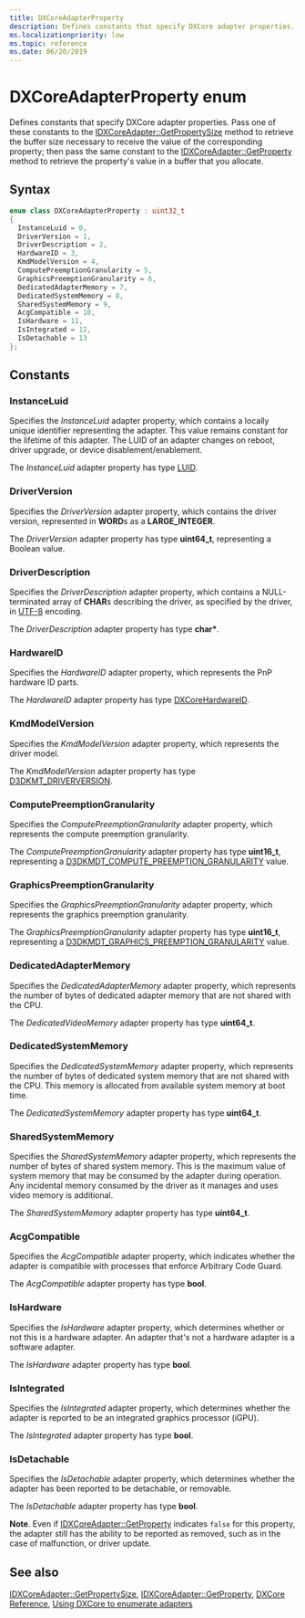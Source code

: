 ```yaml
---
title: DXCoreAdapterProperty
description: Defines constants that specify DXCore adapter properties.
ms.localizationpriority: low
ms.topic: reference
ms.date: 06/20/2019
---
```


# DXCoreAdapterProperty enum

Defines constants that specify DXCore adapter properties. Pass one of these constants to the [IDXCoreAdapter::GetPropertySize](./nf-dxcore_interface-idxcoreadapter-getpropertysize.md) method to retrieve the buffer size necessary to receive the value of the corresponding property; then pass the same constant to the [IDXCoreAdapter::GetProperty](./nf-dxcore_interface-idxcoreadapter-getproperty.md) method to retrieve the property's value in a buffer that you allocate.

## Syntax

```cpp
enum class DXCoreAdapterProperty : uint32_t
{
  InstanceLuid = 0,
  DriverVersion = 1,
  DriverDescription = 2,
  HardwareID = 3,
  KmdModelVersion = 4,
  ComputePreemptionGranularity = 5,
  GraphicsPreemptionGranularity = 6,
  DedicatedAdapterMemory = 7,
  DedicatedSystemMemory = 8,
  SharedSystemMemory = 9,
  AcgCompatible = 10,
  IsHardware = 11,
  IsIntegrated = 12,
  IsDetachable = 13
};
```

## Constants

### InstanceLuid

Specifies the <em>InstanceLuid</em> adapter property, which contains a locally unique identifier representing the adapter. This value remains constant for the lifetime of this adapter. The LUID of an adapter changes on reboot, driver upgrade, or device disablement/enablement.

The <em>InstanceLuid</em> adapter property has type <a href="/windows/win32/api/winnt/ns-winnt-luid">LUID</a>.

### DriverVersion

Specifies the <em>DriverVersion</em> adapter property, which contains the driver version, represented in <b>WORD</b>s as a <b>LARGE_INTEGER</b>.

The <em>DriverVersion</em> adapter property has type <b>uint64_t</b>, representing a Boolean value.

### DriverDescription

Specifies the <em>DriverDescription</em> adapter property, which contains a NULL-terminated array of <b>CHAR</b>s describing the driver, as specified by the driver, in <a href="/windows/win32/intl/unicode">UTF-8</a> encoding.

The <em>DriverDescription</em> adapter property has type <b>char*</b>.

### HardwareID

Specifies the <em>HardwareID</em> adapter property, which represents the PnP hardware ID parts.

The <em>HardwareID</em> adapter property has type <a href="/windows/win32/dxcore/dxcore_interface/ns-dxcore_interface-dxcorehardwareid">DXCoreHardwareID</a>.

### KmdModelVersion

Specifies the <em>KmdModelVersion</em> adapter property, which represents the driver model.

The <em>KmdModelVersion</em> adapter property has type <a href="/windows-hardware/drivers/ddi/content/d3dkmthk/ne-d3dkmthk-_qai_driverversion">D3DKMT_DRIVERVERSION</a>.

### ComputePreemptionGranularity

Specifies the <em>ComputePreemptionGranularity</em> adapter property, which represents the compute preemption granularity.

The <em>ComputePreemptionGranularity</em> adapter property has type <b>uint16_t</b>, representing a <a href="/windows-hardware/drivers/ddi/content/d3dkmdt/ne-d3dkmdt-_d3dkmdt_compute_preemption_granularity">D3DKMDT_COMPUTE_PREEMPTION_GRANULARITY</a> value.

### GraphicsPreemptionGranularity

Specifies the <em>GraphicsPreemptionGranularity</em> adapter property, which represents the graphics preemption granularity.

The <em>GraphicsPreemptionGranularity</em> adapter property has type <b>uint16_t</b>, representing a <a href="/windows-hardware/drivers/ddi/content/d3dkmdt/ne-d3dkmdt-_d3dkmdt_graphics_preemption_granularity">D3DKMDT_GRAPHICS_PREEMPTION_GRANULARITY</a> value.

### DedicatedAdapterMemory

Specifies the <em>DedicatedAdapterMemory</em> adapter property, which represents the number of bytes of dedicated adapter memory that are not shared with the CPU.

The <em>DedicatedVideoMemory</em> adapter property has type <b>uint64_t</b>.

### DedicatedSystemMemory

Specifies the <em>DedicatedSystemMemory</em> adapter property, which represents the number of bytes of dedicated system memory that are not shared with the CPU. This memory is allocated from available system memory at boot time.

The <em>DedicatedSystemMemory</em> adapter property has type <b>uint64_t</b>.

### SharedSystemMemory

Specifies the <em>SharedSystemMemory</em> adapter property, which represents the number of bytes of shared system memory. This is the maximum value of system memory that may be consumed by the adapter during operation. Any incidental memory consumed by the driver as it manages and uses video memory is additional.

The <em>SharedSystemMemory</em> adapter property has type <b>uint64_t</b>.

### AcgCompatible

Specifies the <em>AcgCompatible</em> adapter property, which indicates whether the adapter is compatible with processes that enforce Arbitrary Code Guard.

The <em>AcgCompatible</em> adapter property has type <b>bool</b>.

### IsHardware

Specifies the <em>IsHardware</em> adapter property, which determines whether or not this is a hardware adapter. An adapter that's not a hardware adapter is a software adapter.

The <em>IsHardware</em> adapter property has type <b>bool</b>.

### IsIntegrated

Specifies the <em>IsIntegrated</em> adapter property, which determines whether the adapter is reported to be an integrated graphics processor (iGPU).

The <em>IsIntegrated</em> adapter property has type <b>bool</b>.

### IsDetachable

Specifies the <em>IsDetachable</em> adapter property, which determines whether the adapter has been reported to be detachable, or removable.

The <em>IsDetachable</em> adapter property has type <b>bool</b>.

<b>Note</b>. Even if <a href="/windows/win32/dxcore/dxcore_interface/nf-dxcore_interface-idxcoreadapter-getproperty">IDXCoreAdapter::GetProperty</a> indicates `false` for this property, the adapter still has the ability to be reported as removed, such as in the case of malfunction, or driver update.

## See also

[IDXCoreAdapter::GetPropertySize](./nf-dxcore_interface-idxcoreadapter-getpropertysize.md), [IDXCoreAdapter::GetProperty](./nf-dxcore_interface-idxcoreadapter-getproperty.md), [DXCore Reference](../dxcore-reference.md), [Using DXCore to enumerate adapters](../dxcore-enum-adapters.md)